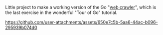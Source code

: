 Little project to make a working version of the Go "[web crawler](https://go.dev/tour/concurrency/10)", which is the last exercise in the wonderful "Tour of Go" tutorial.


https://github.com/user-attachments/assets/650e7c5b-5aa6-44ac-b096-295939b074d0


